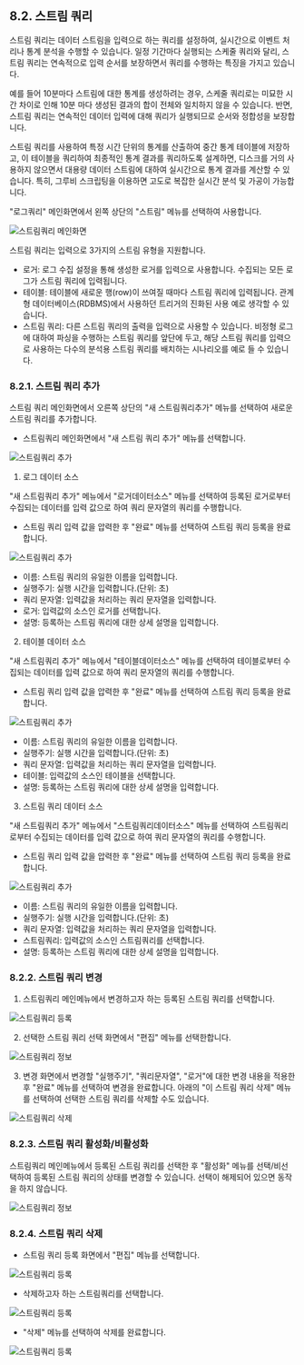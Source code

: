 ## 8.2. 스트림 쿼리

스트림 쿼리는 데이터 스트림을 입력으로 하는 쿼리를 설정하여, 실시간으로 이벤트 처리나 통계 분석을 수행할 수 있습니다. 일정 기간마다 실행되는 스케줄 쿼리와 달리, 스트림 쿼리는 연속적으로 입력 순서를 보장하면서 쿼리를 수행하는 특징을 가지고 있습니다.

예를 들어 10분마다 스트림에 대한 통계를 생성하려는 경우, 스케줄 쿼리로는 미묘한 시간 차이로 인해 10분 마다 생성된 결과의 합이 전체와 일치하지 않을 수 있습니다. 반면, 스트림 쿼리는 연속적인 데이터 입력에 대해 쿼리가 실행되므로 순서와 정합성을 보장합니다.

스트림 쿼리를 사용하여 특정 시간 단위의 통계를 산출하여 중간 통계 테이블에 저장하고, 이 테이블을 쿼리하여 최종적인 통계 결과를 쿼리하도록 설계하면, 디스크를 거의 사용하지 않으면서 대용량 데이터 스트림에 대하여 실시간으로 통계 결과를 계산할 수 있습니다. 특히, 그루비 스크립팅을 이용하면 고도로 복잡한 실시간 분석 및 가공이 가능합니다.


"로그쿼리" 메인화면에서 왼쪽 상단의 "스트림" 메뉴를 선택하여 사용합니다.

![스트림쿼리 메인화면](images/8.2.0_query_stream_1.png)

스트림 쿼리는 입력으로 3가지의 스트림 유형을 지원합니다.

* 로거: 로그 수집 설정을 통해 생성한 로거를 입력으로 사용합니다. 수집되는 모든 로그가 스트림 쿼리에 입력됩니다.
* 테이블: 테이블에 새로운 행(row)이 쓰여질 때마다 스트림 쿼리에 입력됩니다. 관계형 데이터베이스(RDBMS)에서 사용하던 트리거의 진화된 사용 예로 생각할 수 있습니다.
* 스트림 쿼리: 다른 스트림 쿼리의 출력을 입력으로 사용할 수 있습니다. 비정형 로그에 대하여 파싱을 수행하는 스트림 쿼리를 앞단에 두고, 해당 스트림 쿼리를 입력으로 사용하는 다수의 분석용 스트림 쿼리를 배치하는 시나리오를 예로 들 수 있습니다.


### 8.2.1. 스트림 쿼리 추가

스트림 쿼리 메인화면에서 오른쪽 상단의 "새 스트림쿼리추가" 메뉴를 선택하여 새로운 스트림 쿼리를 추가합니다.

* 스트림쿼리 메인화면에서 "새 스트림 쿼리 추가" 메뉴를 선택합니다.

![스트림쿼리 추가](images/8.2.1_stream_setup.png)

1) 로그 데이터 소스

"새 스트림쿼리 추가" 메뉴에서 "로거데이터소스" 메뉴를 선택하여 등록된 로거로부터 수집되는 데이터를 입력 값으로 하여 쿼리 문자열의 쿼리를 수행합니다.

* 스트림 쿼리 입력 값을 압력한 후 "완료" 메뉴를 선택하여 스트림 쿼리 등록을 완료합니다.

![스트림쿼리 추가](images/8.2.1_stream_add_1.png)

* 이름: 스트림 쿼리의 유일한 이름을 입력합니다.
* 실행주기: 실행 시간을 입력합니다.(단위: 초)
* 쿼리 문자열: 입력값을 처리하는 쿼리 문자열을 입력합니다.
* 로거: 입력값의 소스인 로거를 선택합니다.
* 설명: 등록하는 스트림 쿼리에 대한 상세 설명을 입력합니다.

2) 테이블 데이터 소스

"새 스트림쿼리 추가" 메뉴에서 "테이블데이터소스" 메뉴를 선택하여 테이블로부터 수집되는 데이터를 입력 값으로 하여 쿼리 문자열의 쿼리를 수행합니다.

* 스트림 쿼리 입력 값을 압력한 후 "완료" 메뉴를 선택하여 스트림 쿼리 등록을 완료합니다.

![스트림쿼리 추가](images/8.2.1_stream_add_2.png)

* 이름: 스트림 쿼리의 유일한 이름을 입력합니다.
* 실행주기: 실행 시간을 입력합니다.(단위: 초)
* 쿼리 문자열: 입력값을 처리하는 쿼리 문자열을 입력합니다.
* 테이블: 입력값의 소스인 테이블을 선택합니다.
* 설명: 등록하는 스트림 쿼리에 대한 상세 설명을 입력합니다.

3) 스트림 쿼리 데이터 소스

"새 스트림쿼리 추가" 메뉴에서 "스트림쿼리데이터소스" 메뉴를 선택하여 스트림쿼리로부터 수집되는 데이터를 입력 값으로 하여 쿼리 문자열의 쿼리를 수행합니다.

* 스트림 쿼리 입력 값을 압력한 후 "완료" 메뉴를 선택하여 스트림 쿼리 등록을 완료합니다.

![스트림쿼리 추가](images/8.2.1_stream_add_3.png)

* 이름: 스트림 쿼리의 유일한 이름을 입력합니다.
* 실행주기: 실행 시간을 입력합니다.(단위: 초)
* 쿼리 문자열: 입력값을 처리하는 쿼리 문자열을 입력합니다.
* 스트림쿼리: 입력값의 소스인 스트림쿼리를 선택합니다.
* 설명: 등록하는 스트림 쿼리에 대한 상세 설명을 입력합니다.

### 8.2.2. 스트림 쿼리 변경

1) 스트림쿼리 메인메뉴에서 변경하고자 하는 등록된 스트림 쿼리를 선택합니다.

![스트림쿼리 등록](images/8.2.2_stream_change_1.png)

2) 선택한 스트림 쿼리 선택 화면에서 "편집" 메뉴를 선택한합니다.

![스트림쿼리 정보](images/8.2.2_stream_change_2.png)

3) 변경 화면에서 변경할 "실행주기", "쿼리문자열", "로거"에 대한 변경 내용을 적용한 후 "완료" 메뉴를 선택하여 변경을 완료합니다. 아래의 "이 스트림 쿼리 삭제" 메뉴를 선택하여 선택한 스트림 쿼리를 삭제할 수도 있습니다.

![스트림쿼리 삭제](images/8.2.2_stream_change_3.png)


### 8.2.3. 스트림 쿼리 활성화/비활성화

스트림쿼리 메인메뉴에서 등록된 스트림 쿼리를 선택한 후 "활성화" 메뉴를 선택/비선택하여 등록된 스트림 쿼리의 상태를 변경할 수 있습니다. 선택이 해제되어 있으면 동작을 하지 않습니다.

![스트림쿼리 정보](images/8.2.2_stream_change_2.png)

### 8.2.4. 스트림 쿼리 삭제

* 스트림 쿼리 등록 화면에서 "편집" 메뉴를 선택합니다.

![스트림쿼리 등록](images/8.2.2_stream_change_1.png)

* 삭제하고자 하는 스트림쿼리를 선택합니다.

![스트림쿼리 등록](images/8.2.4_stream_remove_1.png)

* "삭제" 메뉴를 선택하여 삭제를 완료합니다.

![스트림쿼리 등록](images/8.2.4_stream_remove_2.png)

